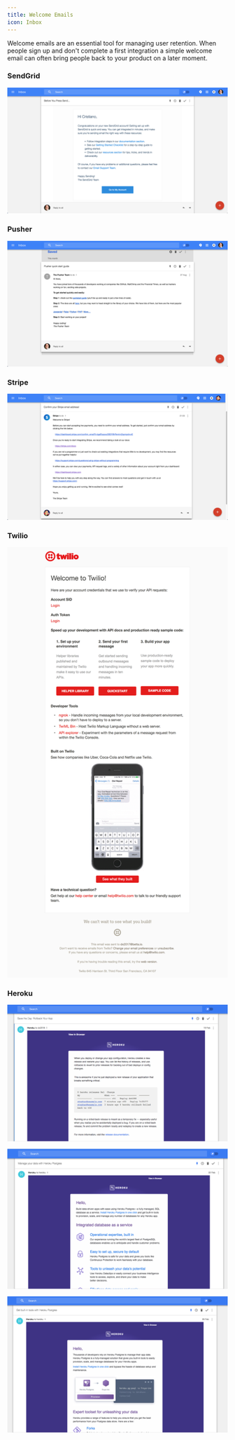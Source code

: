 ```yaml
---
title: Welcome Emails
icon: Inbox
---
```


Welcome emails are an essential tool for managing user retention.
When people sign up and don't complete a first integration a simple welcome email
can often bring people back to your product on a later moment.

### SendGrid

![SendGrid](../images/dx/sendgrid/sendgrid-24.png)

### Pusher

![Pusher](../images/dx/pusher/pusher-17.png)

### Stripe

![Stripe](../images/dx/stripe/stripe-1.png)

### Twilio

![Twilio](../images/dx/twilio/twilio-32.png)

### Heroku

![Heroku](../images/dx/heroku/heroku-23.png)

![Heroku](../images/dx/heroku/heroku-24.png)

![Heroku](../images/dx/heroku/heroku-25.png)

